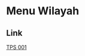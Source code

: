 # Menu Wilayah

## Link

[TPS 001](https://github.com/gigit-pemilu/pemilu-2024-62-kalimantan-tengah/tree/main/pileg-dpr/hitung-suara/sub/62-kalimantan-tengah/sub/10-gunung-mas/sub/09-miri-manasa/sub/2010-tumbang-koroi/sub/001-tps)

